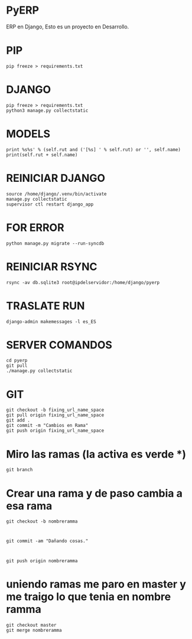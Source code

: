 # PyERP
ERP en Django, Esto es un proyecto en Desarrollo.


# PIP
```
pip freeze > requirements.txt
```

# DJANGO
```
pip freeze > requirements.txt
python3 manage.py collectstatic
```

# MODELS
```
print %s%s' % (self.rut and ('[%s] ' % self.rut) or '', self.name)
print(self.rut + self.name)
```

# REINICIAR DJANGO
```
source /home/django/.venv/bin/activate
manage.py collectstatic
supervisor ctl restart django_app
```

# FOR ERROR
```
python manage.py migrate --run-syncdb
```

# REINICIAR RSYNC
```
rsync -av db.sqlite3 root@ipdelservidor:/home/django/pyerp
```

# TRASLATE RUN
```
django-admin makemessages -l es_ES
```

# SERVER COMANDOS
```
cd pyerp
git pull
./manage.py collectstatic
```

# GIT
```
git checkout -b fixing_url_name_space
git pull origin fixing_url_name_space
git add .
git commit -m "Cambios en Rama"
git push origin fixing_url_name_space
```

# Miro las ramas (la activa es verde *)
```
git branch
```

# Crear una rama y de paso cambia a esa rama
```
git checkout -b nombreramma
```

#
```
git commit -am "Dañando cosas."
```

# 
```
git push origin nombreramma 
```

# uniendo ramas me paro en master y me traigo lo que tenia en nombre ramma
```
git checkout master
git merge nombreramma
```
